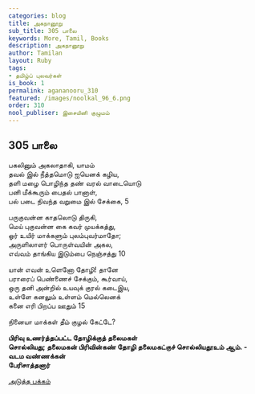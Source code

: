 ```yaml
---
categories: blog
title: அகநானூறு
sub_title: 305 பாலை
keywords: More, Tamil, Books
description: அகநானூறு
author: Tamilan
layout: Ruby
tags:
- தமிழ்ப் புலவர்கள்
is_book: 1
permalink: agananooru_310
featured: /images/noolkal_96_6.png
order: 310
nool_publiser: இசையினி குழுமம்
---
```



## 305 பாலை

பகலினும் அகலாதாகி, யாமம்  
தவல் இல் நீத்தமொடு ஐயெனக் கழிய,  
தளி மழை பொழிந்த தண் வரல் வாடையொடு  
பனி மீக்கூரும் பைதல் பானாள்,  
பல் படை நிவந்த வறுமை இல் சேக்கை, 5

பருகுவன்ன காதலொடு திருகி,  
மெய் புகுவன்ன கை கவர் முயக்கத்து,  
ஓர் உயிர் மாக்களும் புலம்புவர்மாதோ;  
அருளிலாளர் பொருள்வயின் அகல,  
எவ்வம் தாங்கிய இடும்பை நெஞ்சத்து 10

யான் எவன் உளெனோ தோழி! தானே  
பராரைப் பெண்ணைச் சேக்கும், கூர்வாய்,  
ஒரு தனி அன்றில் உயவுக் குரல் கடைஇய,  
உள்ளே கனலும் உள்ளம் மெல்லெனக்  
கனை எரி பிறப்ப ஊதும் 15

நினையா மாக்கள் தீம் குழல் கேட்டே?

**பிரிவு உணர்த்தப்பட்ட தோழிக்குத் தலைமகள்  
சொல்லியது; தலைமகன் பிரிவின்கண் தோழி தலைமகட்குச் சொல்லியதூஉம் ஆம். - வடம வண்ணக்கன்  
பேரிசாத்தனார்**

[அடுத்த பக்கம்](agananooru_311)